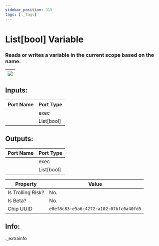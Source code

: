 ```yaml
---
sidebar_position: 315
tags: [._tags]
---
```


# List[bool] Variable


### Reads or writes a variable in the current scope based on the name.

| ![](https://images-ext-2.discordapp.net/external/MPmIaQzlEPmgGWlgi-WxBBXt0Bjv_zWPkg1y1f_sy3s/https/www.recroomcircuits.com/image/circuit/absolute-value?width=206&height=108) |
|-----|

## Inputs:
| Port Name | Port Type |
|-----------|-----------|
|  | exec |
|  | List[bool] |

## Outputs:
| Port Name | Port Type |
|-----------|-----------|
|  | exec |
|  | List[bool] | 

| Property  | Value |
|-------------------|-----------|
| Is Trolling Risk? | No. |
| Is Beta? | No. |
| Chip UUID | `e0ef8c83-e5a6-4272-a102-07bfc0a40fd5` |

## Info:
._extrainfo